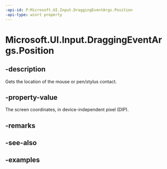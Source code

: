 ```yaml
---
-api-id: P:Microsoft.UI.Input.DraggingEventArgs.Position
-api-type: winrt property
---
```


# Microsoft.UI.Input.DraggingEventArgs.Position

<!--
public Windows.Foundation.Point Position { get; }
-->

## -description

Gets the location of the mouse or pen/stylus contact.

## -property-value

The screen coordinates, in device-independent pixel (DIP).

## -remarks

## -see-also

## -examples
